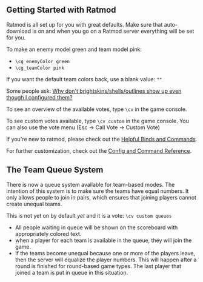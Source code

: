 ## Getting Started with Ratmod

Ratmod is all set up for you with great defaults. Make sure that auto-download is on and when you go on a Ratmod server everything will be set for you. 

To make an enemy model green and team model pink:

- `\cg_enemyColor green`
- `\cg_teamColor pink`

If you want the default team colors back, use a blank value: `""`

Some people ask: [Why don't brightskins/shells/outlines show up even though I configured them?](faq.md#why-dont-brightskinsshellsoutlines-show-up-even-though-i-configured-them)

To see an overview of the available votes, type `\cv` in the game console.

To see custom votes available, type `\cv custom` in the game console. You can also use the vote menu (Esc -> Call Vote -> Custom Vote)

If you're new to ratmod, please check out the [Helpful Binds and Commands](config-command-reference.md#helpful-binds-and-commands).

For further customization, check out the [Config and Command Reference](config-command-reference.md).



## The Team Queue System

There is now a queue system available for team-based modes. The intention of this system is to make sure the teams have equal numbers. It only allows people to join in pairs, which ensures that joining players cannot create unequal teams.

This is not yet on by default *yet* and it is a vote: `\cv custom queues`

- All people waiting in queue will be shown on the scoreboard with appropriately colored text.
- when a player for each team is available in the queue, they will join the game.
- If the teams become unequal because one or more of the players leave, then the server will equalize the player numbers. This will happen after a round is finished for round-based game types. The last player that joined a team is put in queue in this situation.


